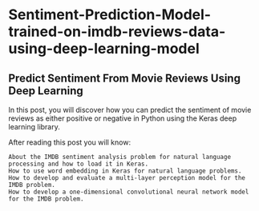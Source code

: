 # Sentiment-Prediction-Model-trained-on-imdb-reviews-data-using-deep-learning-model
<h2>Predict Sentiment From Movie Reviews Using Deep Learning</h2>
In this post, you will discover how you can predict the sentiment of movie reviews as either positive or negative in Python using the Keras deep learning library.

After reading this post you will know:

    About the IMDB sentiment analysis problem for natural language processing and how to load it in Keras.
    How to use word embedding in Keras for natural language problems.
    How to develop and evaluate a multi-layer perception model for the IMDB problem.
    How to develop a one-dimensional convolutional neural network model for the IMDB problem.
